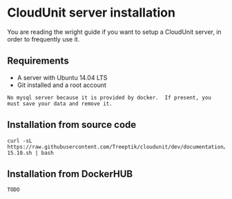 # CloudUnit server installation

You are reading the wright guide if you want to setup a CloudUnit server, in order to frequently use it. 

## Requirements

* A server with Ubuntu 14.04 LTS
* Git installed and a root account

```No mysql server because it is provided by docker.  If present, you must save your data and remove it. ```

## Installation from source code

```
curl -sL https://raw.githubusercontent.com/Treeptik/cloudunit/dev/documentation/scripts/ubuntu-15.10.sh | bash
```

## Installation from DockerHUB

```TODO```

